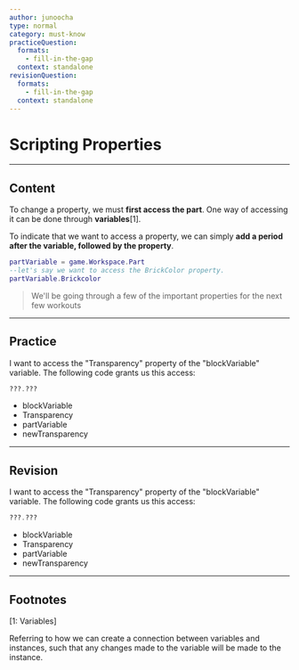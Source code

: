 ```yaml
---
author: junoocha
type: normal
category: must-know
practiceQuestion:
  formats:
    - fill-in-the-gap
  context: standalone
revisionQuestion:
  formats:
    - fill-in-the-gap
  context: standalone
---
```


# Scripting Properties

---

## Content

To change a property, we must **first access the part**. One way of accessing it can be done through **variables**[1]. 

To indicate that we want to access a property, we can simply **add a period after the variable, followed by the property**.

```lua
partVariable = game.Workspace.Part
--let's say we want to access the BrickColor property.
partVariable.Brickcolor
```

> We'll be going through a few of the important properties for the next few workouts

---

## Practice

I want to access the "Transparency" property of the "blockVariable" variable. The following code grants us this access:

```lua
???.???
```

- blockVariable
- Transparency
- partVariable
- newTransparency

---

## Revision

I want to access the "Transparency" property of the "blockVariable" variable. The following code grants us this access:
```lua
???.???
```

- blockVariable
- Transparency
- partVariable
- newTransparency

---

## Footnotes

[1: Variables]

Referring to how we can create a connection between variables and instances, such that any changes made to the variable will be made to the instance.